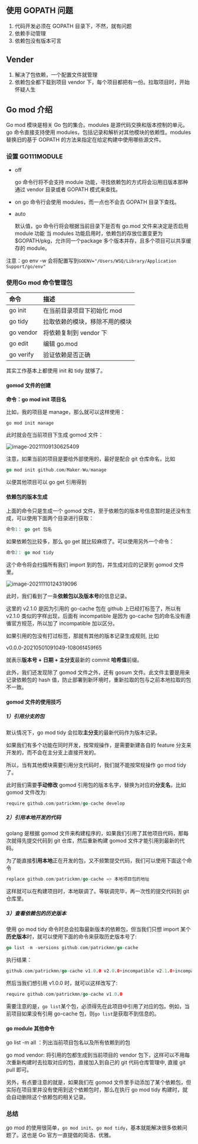 ## 使用 GOPATH 问题

1. 代码开发必须在 GOPATH 目录下，不然，就有问题
2. 依赖手动管理
3. 依赖包没有版本可言

## Vender

1. 解决了包依赖，一个配置文件就管理
2. 依赖包全都下载到项目 vendor 下，每个项目都把有一份。拉取项目时，开始怀疑人生

## Go mod 介绍

Go mod 模块是相关 Go 包的集合。modules 是源代码交换和版本控制的单元。go 命令直接支持使用 modules，包括记录和解析对其他模块的依赖性。modules 替换旧的基于 GOPATH 的方法来指定在给定构建中使用哪些源文件。 

### 设置 GO111MODULE 

- off 

  go 命令行将不会支持 module 功能，寻找依赖包的方式将会沿用旧版本那种通过 vendor 目录或者 GOPATH 模式来查找。 

- on 
  go 命令行会使用 modules，而一点也不会去 GOPATH 目录下查找。 
  
- auto 

  默认值，go 命令行将会根据当前目录下是否有 go.mod 文件来决定是否启用 module 功能 
  当 modules 功能启用时，依赖包的存放位置变更为 $GOPATH/pkg，允许同一个package 多个版本并存，且多个项目可以共享缓存的 module。

注意：go env -w 会将配置写到`GOENV="/Users/WSQ/Library/Application Support/go/env"`

### 使用Go mod 命令管理包

| 命令      | 描述                           |
| :-------- | :----------------------------- |
| go init   | 在当前目录项目下初始化 mod     |
| go tidy   | 拉取依赖的模块，移除不用的模块 |
| go vendor | 将依赖复制到 vendor 下         |
| go edit   | 编辑 go.mod                    |
| go verify | 验证依赖是否正确               |

其实工作基本上都使用 init 和 tidy 就够了。

#### gomod 文件的创建

**命令：go mod init 项目名**

比如，我的项目是 manage，那么就可以这样使用：

```shell
go mod init manage
```

此时就会在当前项目下生成 gomod 文件：

![image-20211109130625409](F:\Users\WSQ\Go\src\Go-\github.com\Maker-Wu\studygo\day07\01_gomod\note.assets\image-20211109130625409.png)

注意，如果当前的项目是要给外部使用的，最好是配合 git 仓库命名，比如

```go
go mod init github.com/Maker-Wu/manage
```

以便其他项目可以 go get 引用得到

#### 依赖包的版本生成

上面的命令只是生成一个 gomod 文件，至于依赖包的版本号信息暂时是还没有生成，可以使用下面两个目录进行获取：

```go
命令1： go get 包名 
```

如果依赖包比较多，那么 go get 就比较麻烦了。可以使用另外一个命令：

```GO
命令2： go mod tidy
```

这个命令将会扫描所有我们 import 到的包，并生成对应的记录到 gomod 文件里。

![image-20211110124319096](F:\Users\WSQ\Go\src\Go-\github.com\Maker-Wu\studygo\day07\01_gomod\note.assets\image-20211110124319096.png)

此时，我们看到了一条**依赖包以及版本号**的信息记录。

这里的 v2.1.0 是因为引用的 go-cache 包在 github 上已经打标签了，所以有 v2.1.0 类似的字样出现，后面有 incompatible 是因为 go-cache 包的命名没有遵循官方规范，所以加了 incompatible 加以区分。

如果引用的包没有打过标签，那就有其他的版本记录生成规则, 比如

v0.0.0-20210501091049-10806f459f65

就表示**版本号 + 日期 + 主分支**最新的 commit **哈希值**前缀。

此外，我们还发现除了 gomod 文件之外，还有 gosum 文件。此文件主要是用来记录依赖包的 hash 值，防止部署到新环境时，重新拉取的包与之前本地拉取的包不一致。

#### gomod 文件的使用技巧

##### 1）引用分支的包

默认情况下，go mod tidy 会拉取**主分支**的最新代码作为版本记录。

如果我们有多个功能在同时开发，按常规操作，是需要新建各自的 feature 分支来开发的，而不会在主分支上直接开发的。

所以，当有其他模块需要引用分支代码时，我们就不能按常规操作 go mod tidy 了。

此时我们需要**手动修改** gomod 引用包的版本名字，替换为对应的**分支名**，比如 gomod 文件改为:

```go
require github.com/patrickmn/go-cache develop
```

##### 2）引用本地开发的代码

golang 是根据 gomod 文件来构建程序的，如果我们引用了其他项目代码，那每次就得先提交代码到 git 仓库，然后重新构建 gomod 文件才能引用到最新的代码。

为了能直接**引用本地**正在开发的包，又不频繁提交代码，我们可以使用下面这个命令

```go
replace github.com/patrickmn/go-cache => 本地项目包的地址
```

这样就可以在构建项目时，本地联调了。等联调完毕，再一次性的提交代码到 git 仓库里。

##### 3）查看依赖包的历史版本

使用 go mod tidy 命令时总会拉取最新版本的依赖包，但当我们只想 import 某个**历史版本**时，就可以使用下面的命令来获取历史版本号了:

```go
go list -m -versions github.com/patrickmn/go-cache
```

执行结果：

```go
github.com/patrickmn/go-cache v1.0.0 v2.0.0+incompatible v2.1.0+incompatible
```

然后当我们想引用 v1.0.0 时，就可以这样改写了:

```go
require github.com/patrickmn/go-cache v1.0.0
```

需要注意的是，`go list`某个包，必须得先在此项目中引用了对应的包。例如，当前项目如果没有引用 go-cache 包，则`go list`是获取不到信息的。

#### go module 其他命令

go list -m all ：列出当前项目包名以及所有依赖到的包

go mod vendor: 将引用的包都生成到当前项目的 vendor 包下，这样可以不用每次重新构建时去拉取对应的包，直接加入到自己的 git 代码仓库管理中, 直接 git pull 即可。

另外，有点要注意的就是，如果我们在 gomod 文件里手动添加了某个依赖包，但实际在项目里并没有使用到这个依赖包时，那么在执行 go mod tidy 构建时，就会自动删除这个依赖包的相关记录。

### 总结

go mod 的使用很简单，`go mod init`、`go mod tidy`，基本就能解决很多依赖问题了。这也是 Go 官方一直提倡的简洁、优雅。